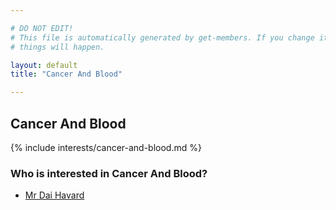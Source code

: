 ```yaml
---

# DO NOT EDIT!
# This file is automatically generated by get-members. If you change it, bad
# things will happen.

layout: default
title: "Cancer And Blood"

---
```


## Cancer And Blood

{% include interests/cancer-and-blood.md %}

### Who is interested in Cancer And Blood?


* [Mr Dai Havard](/members/mr-dai-havard.html)
